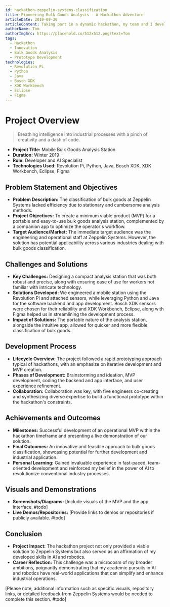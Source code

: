 ```yaml
---
id: hackathon-zeppelin-systems-classification
title: Pioneering Bulk Goods Analysis - A Hackathon Adventure
articleDate: 2019-09-30
articleContent: Taking part in a dynamic hackathon, my team and I developed an innovative solution for the classification of bulk goods using a compact and mobile analysis station, complete with a user-friendly companion app.
authorName: Tom
authorImgSrc: https://placehold.co/512x512.png?text=Tom
tags:
  - Hackathon
  - Innovation
  - Bulk Goods Analysis
  - Prototype Development
technologies:
  - Revolution Pi
  - Python
  - Java
  - Bosch XDK
  - XDK Workbench
  - Eclipse
  - Figma
---
```


# Project Overview

> Breathing intelligence into industrial processes with a pinch of creativity and a dash of code.

- **Project Title:** Mobile Bulk Goods Analysis Station
- **Duration:** Winter 2019
- **Role:** Developer and AI Specialist
- **Technologies Used:** Revolution Pi, Python, Java, Bosch XDK, XDK Workbench, Eclipse, Figma

## Problem Statement and Objectives

- **Problem Description:** The classification of bulk goods at Zeppelin Systems lacked efficiency due to stationary and
  cumbersome analysis methods.
- **Project Objectives:** To create a minimum viable product (MVP) for a portable and easy-to-use bulk goods analysis
  station, complemented by a companion app to optimize the operator's workflow.
- **Target Audience/Market:** The immediate target audience was the engineering and operational staff at Zeppelin
  Systems. However, the solution has potential applicability across various industries dealing with bulk goods
  classification.

## Challenges and Solutions

- **Key Challenges:** Designing a compact analysis station that was both robust and precise, along with ensuring ease of
  use for workers not familiar with intricate technology.
- **Solutions Developed:** We engineered a mobile station using the Revolution Pi and attached sensors, while leveraging
  Python and Java for the software backend and app development. Bosch XDK sensors were chosen for their reliability and
  XDK Workbench, Eclipse, along with Figma helped us in streamlining the development process.
- **Impact of Solutions:** The portable nature of the analysis station, alongside the intuitive app, allowed for quicker
  and more flexible classification of bulk goods.

## Development Process

- **Lifecycle Overview:** The project followed a rapid prototyping approach typical of hackathons, with an emphasize on
  iterative development and MVP creation.
- **Phases of Development:** Brainstorming and ideation, MVP development, coding the backend and app interface, and user
  experience refinement.
- **Collaboration:** Collaboration was key, with five engineers co-creating and synthesizing diverse expertise to build
  a functional prototype within the hackathon's constraints.

## Achievements and Outcomes

- **Milestones:** Successful development of an operational MVP within the hackathon timeframe and presenting a live
  demonstration of our solution.
- **Final Outcomes:** An innovative and feasible approach to bulk goods classification, showcasing potential for further
  development and industrial application.
- **Personal Learning:** Gained invaluable experience in fast-paced, team-oriented development and reinforced my belief
  in the power of AI to revolutionize conventional industry processes.

## Visuals and Demonstrations

- **Screenshots/Diagrams:** [Include visuals of the MVP and the app interface. #todo]
- **Live Demos/Repositories:** [Provide links to demos or repositories if publicly available. #todo]

## Conclusion

- **Project Impact:** The hackathon project not only provided a viable solution to Zeppelin Systems but also served as
  an affirmation of my developed skills in AI and robotics.
- **Career Reflection:** This challenge was a microcosm of my broader ambitions, poignantly demonstrating that my
  academic pursuits in AI and robotics have real-world applications that can simplify and enhance industrial operations.

[Please note, additional information such as specific visuals, repository links, or detailed feedback from Zeppelin Systems would be needed to complete this section. #todo]
